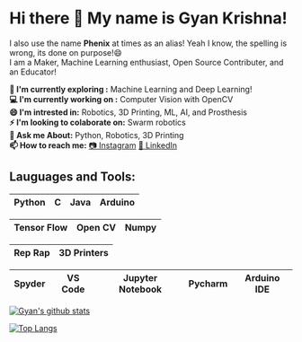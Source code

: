 # Hi there 👋 My name is Gyan Krishna! 
I also use the name **Phenix** at times as an alias! Yeah I know, the spelling is wrong, its done on purpose!😄</br>
I am a Maker, Machine Learning enthusiast, Open Source Contributer, and an Educator!</br>

**🔭 I'm currently exploring   :** Machine Learning and Deep Learning!</br>
**💻 I'm currently working on :** Computer Vision with OpenCV</br>
**😄 I'm intrested in:** Robotics, 3D Printing, ML, AI, and Prosthesis</br>
**⚡ I'm looking to colaborate on:** Swarm robotics</br>
**💬 Ask me About:** Python, Robotics, 3D Printing</br>
**📫 How to reach me:** [📷 Instagram](https://www.instagram.com/phenix_labs/) [🧳 LinkedIn](https://www.linkedin.com/in/gyan-krishna-8625a1158/)</br>

## Lauguages and Tools:

| Python | C | Java | Arduino |
| :---: | :---: | :---: | :---: |

| Tensor Flow | Open CV | Numpy |
| :---: | :---: | :---: |

| Rep Rap | 3D Printers |
| :---: | :---: |

| Spyder | VS Code | Jupyter Notebook | Pycharm | Arduino IDE|
| :---: | :---: | :---: | :---: | :---: |

[![Gyan's github stats](https://github-readme-stats.vercel.app/api?username=gyan-krishna)](https://github.com/gyan-krishna/github-readme-stats&theme=tokyonight) </br>

[![Top Langs](https://github-readme-stats.vercel.app/api/top-langs/?username=gyan-krishna)](https://github.com/gyan-krishna/github-readme-stats&theme=tokyonight)
